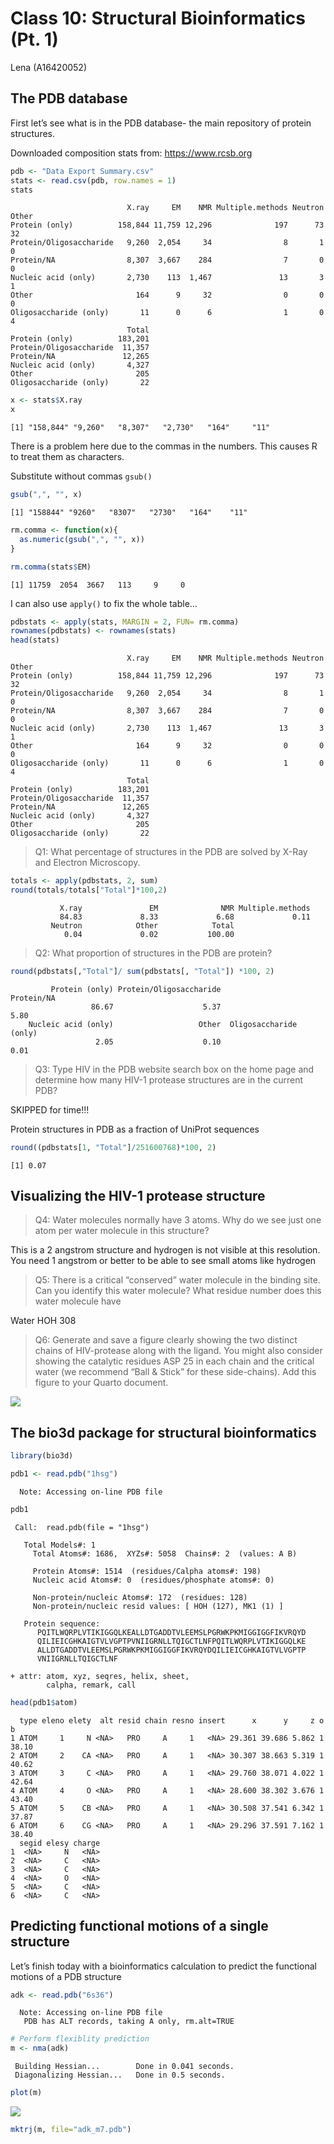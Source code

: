 # Class 10: Structural Bioinformatics (Pt. 1)
Lena (A16420052)

## The PDB database

First let’s see what is in the PDB database- the main repository of
protein structures.

Downloaded composition stats from: https://www.rcsb.org

``` r
pdb <- "Data Export Summary.csv"
stats <- read.csv(pdb, row.names = 1)
stats
```

                              X.ray     EM    NMR Multiple.methods Neutron Other
    Protein (only)          158,844 11,759 12,296              197      73    32
    Protein/Oligosaccharide   9,260  2,054     34                8       1     0
    Protein/NA                8,307  3,667    284                7       0     0
    Nucleic acid (only)       2,730    113  1,467               13       3     1
    Other                       164      9     32                0       0     0
    Oligosaccharide (only)       11      0      6                1       0     4
                              Total
    Protein (only)          183,201
    Protein/Oligosaccharide  11,357
    Protein/NA               12,265
    Nucleic acid (only)       4,327
    Other                       205
    Oligosaccharide (only)       22

``` r
x <- stats$X.ray
x
```

    [1] "158,844" "9,260"   "8,307"   "2,730"   "164"     "11"     

There is a problem here due to the commas in the numbers. This causes R
to treat them as characters.

Substitute without commas `gsub()`

``` r
gsub(",", "", x)
```

    [1] "158844" "9260"   "8307"   "2730"   "164"    "11"    

``` r
rm.comma <- function(x){
  as.numeric(gsub(",", "", x))
}
```

``` r
rm.comma(stats$EM)
```

    [1] 11759  2054  3667   113     9     0

I can also use `apply()` to fix the whole table…

``` r
pdbstats <- apply(stats, MARGIN = 2, FUN= rm.comma)
rownames(pdbstats) <- rownames(stats)
head(stats)
```

                              X.ray     EM    NMR Multiple.methods Neutron Other
    Protein (only)          158,844 11,759 12,296              197      73    32
    Protein/Oligosaccharide   9,260  2,054     34                8       1     0
    Protein/NA                8,307  3,667    284                7       0     0
    Nucleic acid (only)       2,730    113  1,467               13       3     1
    Other                       164      9     32                0       0     0
    Oligosaccharide (only)       11      0      6                1       0     4
                              Total
    Protein (only)          183,201
    Protein/Oligosaccharide  11,357
    Protein/NA               12,265
    Nucleic acid (only)       4,327
    Other                       205
    Oligosaccharide (only)       22

> Q1: What percentage of structures in the PDB are solved by X-Ray and
> Electron Microscopy.

``` r
totals <- apply(pdbstats, 2, sum)
round(totals/totals["Total"]*100,2)
```

               X.ray               EM              NMR Multiple.methods 
               84.83             8.33             6.68             0.11 
             Neutron            Other            Total 
                0.04             0.02           100.00 

> Q2: What proportion of structures in the PDB are protein?

``` r
round(pdbstats[,"Total"]/ sum(pdbstats[, "Total"]) *100, 2)
```

             Protein (only) Protein/Oligosaccharide              Protein/NA 
                      86.67                    5.37                    5.80 
        Nucleic acid (only)                   Other  Oligosaccharide (only) 
                       2.05                    0.10                    0.01 

> Q3: Type HIV in the PDB website search box on the home page and
> determine how many HIV-1 protease structures are in the current PDB?

SKIPPED for time!!!

Protein structures in PDB as a fraction of UniProt sequences

``` r
round((pdbstats[1, "Total"]/251600768)*100, 2)
```

    [1] 0.07

## Visualizing the HIV-1 protease structure

> Q4: Water molecules normally have 3 atoms. Why do we see just one atom
> per water molecule in this structure?

This is a 2 angstrom structure and hydrogen is not visible at this
resolution. You need 1 angstrom or better to be able to see small atoms
like hydrogen

> Q5: There is a critical “conserved” water molecule in the binding
> site. Can you identify this water molecule? What residue number does
> this water molecule have

Water HOH 308

> Q6: Generate and save a figure clearly showing the two distinct chains
> of HIV-protease along with the ligand. You might also consider showing
> the catalytic residues ASP 25 in each chain and the critical water (we
> recommend “Ball & Stick” for these side-chains). Add this figure to
> your Quarto document.

![](1HSG.png)

## The bio3d package for structural bioinformatics

``` r
library(bio3d)

pdb1 <- read.pdb("1hsg")
```

      Note: Accessing on-line PDB file

``` r
pdb1
```


     Call:  read.pdb(file = "1hsg")

       Total Models#: 1
         Total Atoms#: 1686,  XYZs#: 5058  Chains#: 2  (values: A B)

         Protein Atoms#: 1514  (residues/Calpha atoms#: 198)
         Nucleic acid Atoms#: 0  (residues/phosphate atoms#: 0)

         Non-protein/nucleic Atoms#: 172  (residues: 128)
         Non-protein/nucleic resid values: [ HOH (127), MK1 (1) ]

       Protein sequence:
          PQITLWQRPLVTIKIGGQLKEALLDTGADDTVLEEMSLPGRWKPKMIGGIGGFIKVRQYD
          QILIEICGHKAIGTVLVGPTPVNIIGRNLLTQIGCTLNFPQITLWQRPLVTIKIGGQLKE
          ALLDTGADDTVLEEMSLPGRWKPKMIGGIGGFIKVRQYDQILIEICGHKAIGTVLVGPTP
          VNIIGRNLLTQIGCTLNF

    + attr: atom, xyz, seqres, helix, sheet,
            calpha, remark, call

``` r
head(pdb1$atom)
```

      type eleno elety  alt resid chain resno insert      x      y     z o     b
    1 ATOM     1     N <NA>   PRO     A     1   <NA> 29.361 39.686 5.862 1 38.10
    2 ATOM     2    CA <NA>   PRO     A     1   <NA> 30.307 38.663 5.319 1 40.62
    3 ATOM     3     C <NA>   PRO     A     1   <NA> 29.760 38.071 4.022 1 42.64
    4 ATOM     4     O <NA>   PRO     A     1   <NA> 28.600 38.302 3.676 1 43.40
    5 ATOM     5    CB <NA>   PRO     A     1   <NA> 30.508 37.541 6.342 1 37.87
    6 ATOM     6    CG <NA>   PRO     A     1   <NA> 29.296 37.591 7.162 1 38.40
      segid elesy charge
    1  <NA>     N   <NA>
    2  <NA>     C   <NA>
    3  <NA>     C   <NA>
    4  <NA>     O   <NA>
    5  <NA>     C   <NA>
    6  <NA>     C   <NA>

## Predicting functional motions of a single structure

Let’s finish today with a bioinformatics calculation to predict the
functional motions of a PDB structure

``` r
adk <- read.pdb("6s36")
```

      Note: Accessing on-line PDB file
       PDB has ALT records, taking A only, rm.alt=TRUE

``` r
# Perform flexiblity prediction
m <- nma(adk)
```

     Building Hessian...        Done in 0.041 seconds.
     Diagonalizing Hessian...   Done in 0.5 seconds.

``` r
plot(m)
```

![](class-10_files/figure-commonmark/unnamed-chunk-13-1.png)

``` r
mktrj(m, file="adk_m7.pdb")
```

